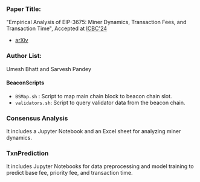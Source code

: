 ### Paper Title: 
"Empirical Analysis of EIP-3675: Miner Dynamics, Transaction Fees, and Transaction Time", Accepted at [ICBC'24](https://icbc2024.ieee-icbc.org/)

- [arXiv](https://arxiv.org/abs/2403.17885)

### Author List:
Umesh Bhatt and Sarvesh Pandey

#### BeaconScripts
- `BSMap.sh` : Script to map main chain block to beacon chain slot.
- `validators.sh`: Script to query validator data from the beacon chain.

### Consensus Analysis
It includes a Jupyter Notebook and an Excel sheet for analyzing miner dynamics.

### TxnPrediction
It includes Jupyter Notebooks for data preprocessing and model training to predict base fee, priority fee, and transaction time.

